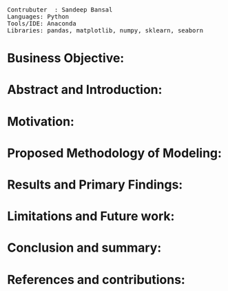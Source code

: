 </pre>
<pre>
Contrubuter  : Sandeep Bansal
Languages: Python
Tools/IDE: Anaconda
Libraries: pandas, matplotlib, numpy, sklearn, seaborn
</pre>
</pre></b>

# Business Objective:


# Abstract and Introduction:
# Motivation: 
# Proposed Methodology of Modeling:
# Results and Primary Findings:
# Limitations and Future work:

# Conclusion and summary:

# References and contributions:

